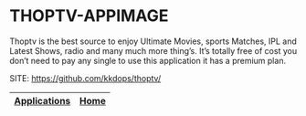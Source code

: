 # THOPTV-APPIMAGE
 
 Thoptv is the best source to enjoy Ultimate Movies, sports  Matches, IPL and Latest Shows, radio and many much more  thing’s.  It’s totally free of cost you don’t need to pay any single  to use this application it has a premium plan.
 
 SITE: https://github.com/kkdops/thoptv/

 | [Applications](https://portable-linux-apps.github.io/apps.html) | [Home](https://portable-linux-apps.github.io)
 | --- | --- |
